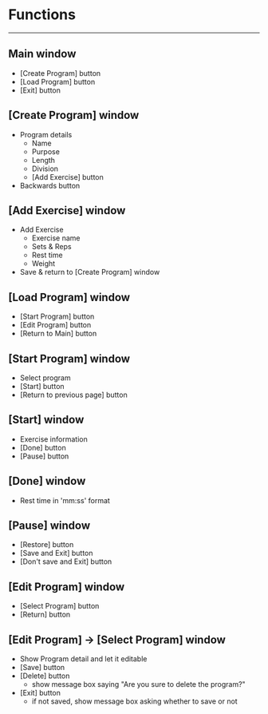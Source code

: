 # Functions

---
## Main window
- [Create Program] button
- [Load Program] button
- [Exit] button

## [Create Program] window
- Program details
  - Name
  - Purpose
  - Length
  - Division
  - [Add Exercise] button
- Backwards button

## [Add Exercise] window
- Add Exercise
  - Exercise name
  - Sets & Reps
  - Rest time
  - Weight
- Save & return to [Create Program] window

## [Load Program] window
- [Start Program] button
- [Edit Program] button
- [Return to Main] button

## [Start Program] window
- Select program
- [Start] button
- [Return to previous page] button

## [Start] window
- Exercise information
- [Done] button
- [Pause] button

## [Done] window
- Rest time in 'mm:ss' format

## [Pause] window
- [Restore] button
- [Save and Exit] button
- [Don't save and Exit] button

## [Edit Program] window
- [Select Program] button
- [Return] button

## [Edit Program] -> [Select Program] window
- Show Program detail and let it editable
- [Save] button
- [Delete] button
  - show message box saying "Are you sure to delete the program?"
- [Exit] button
  - if not saved, show message box asking whether to save or not

